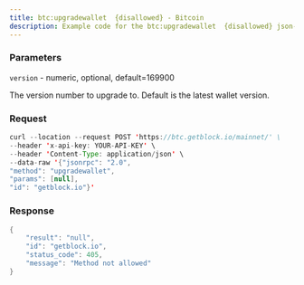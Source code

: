 ```yaml
---
title: btc:upgradewallet  {disallowed} - Bitcoin
description: Example code for the btc:upgradewallet  {disallowed} json-rpc method. Сomplete guide on how to use btc:upgradewallet  {disallowed} json-rpc in GetBlock.io Web3 documentation.
---
```


### Parameters


`version` - numeric, optional, default=169900

The version number to upgrade to. Default is the latest wallet version.

### Request

``` java
curl --location --request POST 'https://btc.getblock.io/mainnet/' \
--header 'x-api-key: YOUR-API-KEY' \
--header 'Content-Type: application/json' \
--data-raw '{"jsonrpc": "2.0",
"method": "upgradewallet",
"params": [null],
"id": "getblock.io"}'
```

###  Response

``` java
{
    "result": "null",
    "id": "getblock.io",
    "status_code": 405,
    "message": "Method not allowed"
}
```

